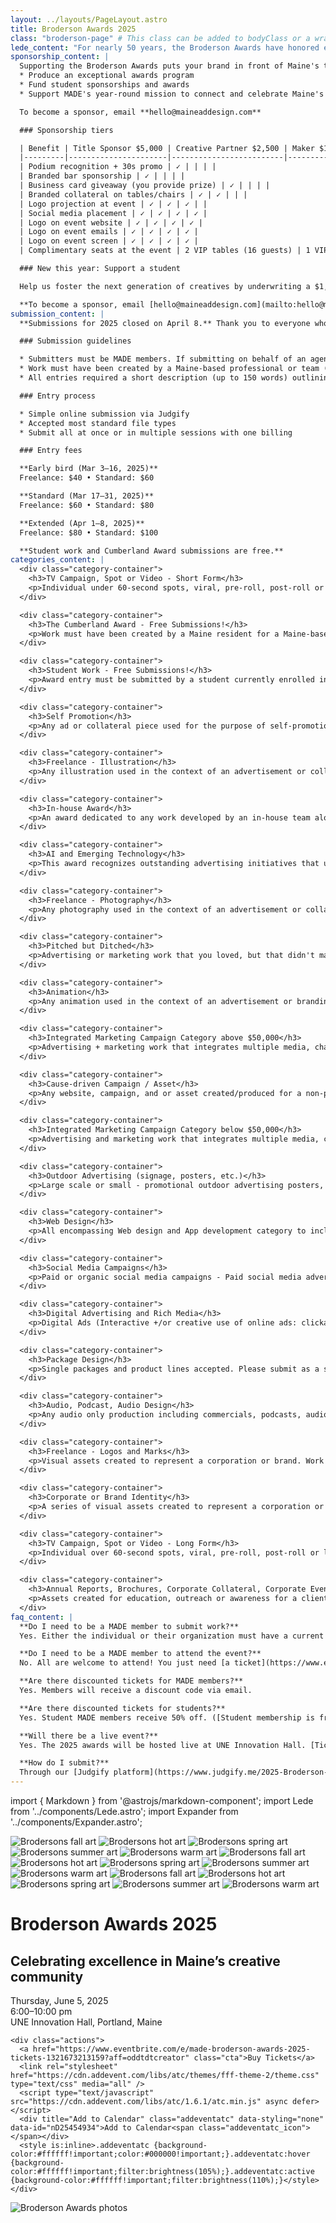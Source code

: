```yaml
---
layout: ../layouts/PageLayout.astro
title: Broderson Awards 2025
class: "broderson-page" # This class can be added to bodyClass or a wrapper div in PageLayout if needed
lede_content: "For nearly 50 years, the Broderson Awards have honored exceptional creative work enriching Maine's cultural and business landscape. Named in memory of Dick Broderson — a pioneering force in Maine advertising and media — these awards recognize talent, dedication, and creative excellence across the state.\n\nEvery two years, Maine's creative professionals, agencies, and in-house teams gather to celebrate the best recent work and connect with the broader creative community. It's an inspiring night of recognition, conversation, and discovery."
sponsorship_content: |
  Supporting the Broderson Awards puts your brand in front of Maine's top creative shops, agencies, freelancers, and in-house teams. Your sponsorship helps:
  * Produce an exceptional awards program
  * Fund student sponsorships and awards
  * Support MADE's year-round mission to connect and celebrate Maine's creative industry

  To become a sponsor, email **hello@maineaddesign.com**

  ### Sponsorship tiers

  | Benefit | Title Sponsor $5,000 | Creative Partner $2,500 | Maker $1,500 | Supporter $750 |
  |---------|----------------------|-------------------------|--------------|----------------|
  | Podium recognition + 30s promo | ✓ | | | |
  | Branded bar sponsorship | ✓ | | | |
  | Business card giveaway (you provide prize) | ✓ | | | |
  | Branded collateral on tables/chairs | ✓ | ✓ | | |
  | Logo projection at event | ✓ | ✓ | ✓ | |
  | Social media placement | ✓ | ✓ | ✓ | ✓ |
  | Logo on event website | ✓ | ✓ | ✓ | ✓ |
  | Logo on event emails | ✓ | ✓ | ✓ | ✓ |
  | Logo on event screen | ✓ | ✓ | ✓ | ✓ |
  | Complimentary seats at the event | 2 VIP tables (16 guests) | 1 VIP table (8 guests) | 4 seats | 2 seats |

  ### New this year: Support a student

  Help us foster the next generation of creatives by underwriting a $1,000 Student Sponsorship. Your contribution will go directly to a Maine student pursuing a creative career.

  **To become a sponsor, email [hello@maineaddesign.com](mailto:hello@maineaddesign.com)**
submission_content: |
  **Submissions for 2025 closed on April 8.** Thank you to everyone who submitted work this year! Please see below for submission guidelines, which may be useful in preparing for future Broderson Awards.

  ### Submission guidelines

  * Submitters must be MADE members. If submitting on behalf of an agency or company, either the individual or the organization must hold a current MADE membership.
  * Work must have been created by a Maine-based professional or team (i.e., with a Maine office at the time of the work).
  * All entries required a short description (up to 150 words) outlining creative intent or strategic approach.

  ### Entry process

  * Simple online submission via Judgify
  * Accepted most standard file types
  * Submit all at once or in multiple sessions with one billing

  ### Entry fees

  **Early bird (Mar 3–16, 2025)**  
  Freelance: $40 • Standard: $60

  **Standard (Mar 17–31, 2025)**  
  Freelance: $60 • Standard: $80

  **Extended (Apr 1–8, 2025)**  
  Freelance: $80 • Standard: $100

  **Student work and Cumberland Award submissions are free.**
categories_content: |
  <div class="category-container">
    <h3>TV Campaign, Spot or Video - Short Form</h3>
    <p>Individual under 60-second spots, viral, pre-roll, post-roll or long format content. This includes commercials produced by and/or for television stations, commercials for businesses (retail, service or merchandising businesses) or creative of any length that was produced for use online. Can include up to 150 words of descriptive text.</p>
  </div>

  <div class="category-container">
    <h3>The Cumberland Award - Free Submissions!</h3>
    <p>Work must have been created by a Maine resident for a Maine-based company under a budget of less than $5,000. Award may represent any type of advertising or marketing creative, but must be submitted as a PDF. Cumberland award submissions are free. (For packaging design or other three dimensional elements, please submit photography of the piece in a PDF format.)</p>
  </div>

  <div class="category-container">
    <h3>Student Work - Free Submissions!</h3>
    <p>Award entry must be submitted by a student currently enrolled in an educational program, and should not have been created as a paid project for a client or business. Award may represent any type of advertising or marketing creative, but must be submitted as a PDF. (For packaging design or other three dimensional elements, please submit photography of the piece in a PDF format.) Student award submissions are free. All entries will be submitted for monetary award consideration, five total monetary awards will be awarded at the June 2025 event. Valid for students graduating in 2024 or later.</p>
  </div>

  <div class="category-container">
    <h3>Self Promotion</h3>
    <p>Any ad or collateral piece used for the purpose of self-promotion. Can include up to 150 words of descriptive text.</p>
  </div>

  <div class="category-container">
    <h3>Freelance - Illustration</h3>
    <p>Any illustration used in the context of an advertisement or collateral piece. Can include up to 150 words of descriptive text.</p>
  </div>

  <div class="category-container">
    <h3>In-house Award</h3>
    <p>An award dedicated to any work developed by an in-house team alone. Be it a campaign, photography, videography, design, or more. Can include up to 150 words of descriptive text.</p>
  </div>

  <div class="category-container">
    <h3>AI and Emerging Technology</h3>
    <p>This award recognizes outstanding advertising initiatives that utilize artificial intelligence in innovative and impactful ways. Entries may encompass written content, visual designs, video productions, audio compositions, or any combination of media that has been created or significantly enhanced through AI technologies.</p>
  </div>

  <div class="category-container">
    <h3>Freelance - Photography</h3>
    <p>Any photography used in the context of an advertisement or collateral piece. Can include up to 150 words of descriptive text.</p>
  </div>

  <div class="category-container">
    <h3>Pitched but Ditched</h3>
    <p>Advertising or marketing work that you loved, but that didn't make the real world cut. Can include up to 150 words of descriptive text.</p>
  </div>

  <div class="category-container">
    <h3>Animation</h3>
    <p>Any animation used in the context of an advertisement or branding. Can include up to 150 words of descriptive text.</p>
  </div>

  <div class="category-container">
    <h3>Integrated Marketing Campaign Category above $50,000</h3>
    <p>Advertising + marketing work that integrates multiple media, channels or activities to relay a message, create brand awareness or drive a result. Entrants may include a video explanation or description of strategy + results and up to 5 examples of the campaign.</p>
  </div>

  <div class="category-container">
    <h3>Cause-driven Campaign / Asset</h3>
    <p>Any website, campaign, and or asset created/produced for a non-profit, pro-bono or for a corporation intended for the promotion of a cause, movement or collection of donations. Any category where your entry itself is interactive or contains interactive content, you will need to provide a URL link to the website, mobile application or game.</p>
  </div>

  <div class="category-container">
    <h3>Integrated Marketing Campaign Category below $50,000</h3>
    <p>Advertising and marketing work that integrates multiple media, channels or activities to relay a message, create brand awareness or drive a result. Entrants may include a video explanation or description of strategy + results and up to 5 examples of the campaign.</p>
  </div>

  <div class="category-container">
    <h3>Outdoor Advertising (signage, posters, etc.)</h3>
    <p>Large scale or small - promotional outdoor advertising posters, signage, POS displays or banner design created for promotion of a client, event, cause or campaign. Should represent real world work and may include descriptive paragraph underscoring the strategy or inspiration behind the execution.</p>
  </div>

  <div class="category-container">
    <h3>Web Design</h3>
    <p>All encompassing Web design and App development category to include - E-commerce websites for a business or corporation intended for the purchase and sale of products, lead generation websites intended for the collection of contact information, and or app development for a unique digital mobile experience. Any category where your entry itself is interactive or contains interactive content, you will need to provide a URL link to the website, mobile application or game.</p>
  </div>

  <div class="category-container">
    <h3>Social Media Campaigns</h3>
    <p>Paid or organic social media campaigns - Paid social media advertising, which received paid placement, boosts, paid social media influencers or paid "native" content advertising on social media channels. Generally intended to support brand, cause or product awareness, lead generation, sales or similar objectives. Can include a single creative execution or up to five examples from a campaign. OR Organic social media programs that did not receive paid placement or a budget, and received only organic reach. Generally intended to support community-building, engagement, brand, cause or product awareness or similar objectives. Includes crowdsourced, hashtag or social movement campaigns, user generated content campaigns, influencer campaigns and other similar activations.</p>
  </div>

  <div class="category-container">
    <h3>Digital Advertising and Rich Media</h3>
    <p>Digital Ads (Interactive +/or creative use of online ads: clickable banners, floating ads, etc.), Video (Viral, pre-roll, post-roll or long form content. Should include creative of any length that was produced for use online.), Interactive and/or Rich media (Promo elements or digital ads that include an interactive or rich media experience. Includes in-app, page takeovers or other elements.)</p>
  </div>

  <div class="category-container">
    <h3>Package Design</h3>
    <p>Single packages and product lines accepted. Please submit as a single PDF or up to five images in a line. Can include up to 150 words of descriptive text.</p>
  </div>

  <div class="category-container">
    <h3>Audio, Podcast, Audio Design</h3>
    <p>Any audio only production including commercials, podcasts, audiobooks, or content either for broadcast or streaming. All submissions should be in MP3 with the script.</p>
  </div>

  <div class="category-container">
    <h3>Freelance - Logos and Marks</h3>
    <p>Visual assets created to represent a corporation or brand. Work submitted can include consumer, trade or B2B logotypes, logos and trademarks, up to 150 words describing strategy and inspiration behind execution.</p>
  </div>

  <div class="category-container">
    <h3>Corporate or Brand Identity</h3>
    <p>A series of visual assets created to represent a corporation or brand. Work submitted can include consumer, trade or B2B logotypes, logos and trademarks, brand standards manuals or other visual assets and up to 150 words describing strategy and inspiration behind execution.</p>
  </div>

  <div class="category-container">
    <h3>TV Campaign, Spot or Video - Long Form</h3>
    <p>Individual over 60-second spots, viral, pre-roll, post-roll or long format content. This includes commercials produced by and/or for television stations, commercials for businesses (retail, service or merchandising businesses) or creative of any length that was produced for use online. Can include up to 150 words of descriptive text.</p>
  </div>

  <div class="category-container">
    <h3>Annual Reports, Brochures, Corporate Collateral, Corporate Event Design</h3>
    <p>Assets created for education, outreach or awareness for a client, event, cause or campaign. Should represent real world work and may include descriptive paragraph underscoring the strategy or inspiration behind the execution.</p>
  </div>
faq_content: |
  **Do I need to be a MADE member to submit work?**  
  Yes. Either the individual or their organization must have a current MADE membership.

  **Do I need to be a MADE member to attend the event?**  
  No. All are welcome to attend! You just need [a ticket](https://www.eventbrite.com/e/made-broderson-awards-2025-tickets-1321673213159?aff=oddtdtcreator).

  **Are there discounted tickets for MADE members?**  
  Yes. Members will receive a discount code via email.

  **Are there discounted tickets for students?**  
  Yes. Student MADE members receive 50% off. ([Student membership is free](https://made.memberful.com/checkout?plan=109068&coupon=Education)!)

  **Will there be a live event?**  
  Yes. The 2025 awards will be hosted live at UNE Innovation Hall. [Tickets are on sale now!](https://www.eventbrite.com/e/made-broderson-awards-2025-tickets-1321673213159?aff=oddtdtcreator)

  **How do I submit?**  
  Through our [Judgify platform](https://www.judgify.me/2025-Broderson-Awards). Create a profile, upload your work, and include a brief description.
---
```

import { Markdown } from '@astrojs/markdown-component';
import Lede from '../components/Lede.astro';
import Expander from '../components/Expander.astro';

<div class="brodersons-stripes"></div>

<div class="brodersons-art">
  <div class="art-inner">
    <img src="/images/brodersons/Brodersons fall.svg" alt="Brodersons fall art" />
    <img src="/images/brodersons/Brodersons hot.svg" alt="Brodersons hot art" />
    <img src="/images/brodersons/Brodersons spring.svg" alt="Brodersons spring art" />
    <img src="/images/brodersons/Brodersons summer.svg" alt="Brodersons summer art" />
    <img src="/images/brodersons/Brodersons warm.svg" alt="Brodersons warm art" />
    <img src="/images/brodersons/Brodersons fall.svg" alt="Brodersons fall art" />
    <img src="/images/brodersons/Brodersons hot.svg" alt="Brodersons hot art" />
    <img src="/images/brodersons/Brodersons spring.svg" alt="Brodersons spring art" />
    <img src="/images/brodersons/Brodersons summer.svg" alt="Brodersons summer art" />
    <img src="/images/brodersons/Brodersons warm.svg" alt="Brodersons warm art" />
    <img src="/images/brodersons/Brodersons fall.svg" alt="Brodersons fall art" />
    <img src="/images/brodersons/Brodersons hot.svg" alt="Brodersons hot art" />
    <img src="/images/brodersons/Brodersons spring.svg" alt="Brodersons spring art" />
    <img src="/images/brodersons/Brodersons summer.svg" alt="Brodersons summer art" />
    <img src="/images/brodersons/Brodersons warm.svg" alt="Brodersons warm art" />
  </div>
</div>

<div class="header-content">
  <h1><span class="highlight">Broderson Awards 2025</span></h1>
  <h2>Celebrating excellence in Maine’s creative community</h2>
  <div class="meta">
    <div>Thursday, June 5, 2025<br />
    6:00–10:00 pm<br />
    UNE Innovation Hall, Portland, Maine</div>
    
    <div class="actions">
      <a href="https://www.eventbrite.com/e/made-broderson-awards-2025-tickets-1321673213159?aff=oddtdtcreator" class="cta">Buy Tickets</a>
      <link rel="stylesheet" href="https://cdn.addevent.com/libs/atc/themes/fff-theme-2/theme.css" type="text/css" media="all" />
      <script type="text/javascript" src="https://cdn.addevent.com/libs/atc/1.6.1/atc.min.js" async defer></script>
      <div title="Add to Calendar" class="addeventatc" data-styling="none" data-id="nD25454934">Add to Calendar<span class="addeventatc_icon"></span></div>
      <style is:inline>.addeventatc {background-color:#ffffff!important;color:#000000!important;}.addeventatc:hover {background-color:#ffffff!important;filter:brightness(105%);}.addeventatc:active {background-color:#ffffff!important;filter:brightness(110%);}</style>
    </div>
  </div>
</div>

<div class="lede-with-image">
  <div class="lede">
    <Markdown content={frontmatter.lede_content} />
  </div>
  <div class="brodersons-photos">
    <img src="/images/brodersons/Brodersons photos.png" alt="Broderson Awards photos" />
  </div>
</div>

<Expander title="Sponsorship opportunities">
  <Markdown content={frontmatter.sponsorship_content} />
</Expander>

<Expander title="Submission process and guidelines">
  <Markdown content={frontmatter.submission_content} />
</Expander>

<Expander title="Award categories">
  <div class="award-categories">
    <Markdown content={frontmatter.categories_content} />
  </div>
</Expander>

<Expander title="Frequently asked questions">
  <Markdown content={frontmatter.faq_content} />
</Expander>
